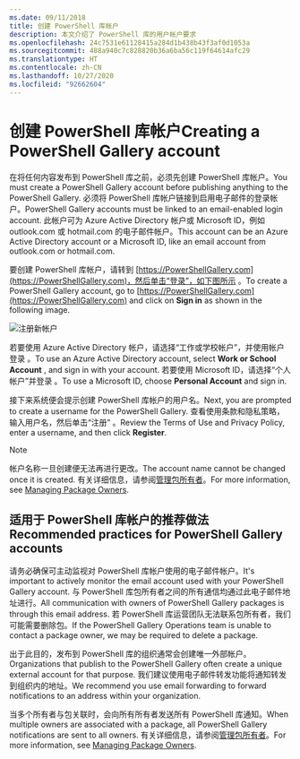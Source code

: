 ```yaml
---
ms.date: 09/11/2018
title: 创建 PowerShell 库帐户
description: 本文介绍了 PowerShell 库的用户帐户要求
ms.openlocfilehash: 24c7531e61128415a284d1b438b43f3af0d1053a
ms.sourcegitcommit: 488a940c7c828820b36a6ba56c119f64614afc29
ms.translationtype: HT
ms.contentlocale: zh-CN
ms.lasthandoff: 10/27/2020
ms.locfileid: "92662604"
---
```

# <a name="creating-a-powershell-gallery-account"></a><span data-ttu-id="86407-103">创建 PowerShell 库帐户</span><span class="sxs-lookup"><span data-stu-id="86407-103">Creating a PowerShell Gallery account</span></span>

<span data-ttu-id="86407-104">在将任何内容发布到 PowerShell 库之前，必须先创建 PowerShell 库帐户。</span><span class="sxs-lookup"><span data-stu-id="86407-104">You must create a PowerShell Gallery account before publishing anything to the PowerShell Gallery.</span></span>
<span data-ttu-id="86407-105">必须将 PowerShell 库帐户链接到启用电子邮件的登录帐户。</span><span class="sxs-lookup"><span data-stu-id="86407-105">PowerShell Gallery accounts must be linked to an email-enabled login account.</span></span> <span data-ttu-id="86407-106">此帐户可为 Azure Active Directory 帐户或 Microsoft ID，例如 outlook.com 或 hotmail.com 的电子邮件帐户。</span><span class="sxs-lookup"><span data-stu-id="86407-106">This account can be an Azure Active Directory account or a Microsoft ID, like an email account from outlook.com or hotmail.com.</span></span>

<span data-ttu-id="86407-107">要创建 PowerShell 库帐户，请转到 [https://PowerShellGallery.com](https://PowerShellGallery.com)，然后单击“登录”，如下图所示  。</span><span class="sxs-lookup"><span data-stu-id="86407-107">To create a PowerShell Gallery account, go to [https://PowerShellGallery.com](https://PowerShellGallery.com) and click on **Sign in** as shown in the following image.</span></span>

![注册新帐户](media/creating-an-account/CreateAccount-Register.png)

<span data-ttu-id="86407-109">若要使用 Azure Active Directory 帐户，请选择“工作或学校帐户”，并使用帐户登录  。</span><span class="sxs-lookup"><span data-stu-id="86407-109">To use an Azure Active Directory account, select **Work or School Account** , and sign in with your account.</span></span> <span data-ttu-id="86407-110">若要使用 Microsoft ID，请选择“个人帐户”并登录  。</span><span class="sxs-lookup"><span data-stu-id="86407-110">To use a Microsoft ID, choose **Personal Account** and sign in.</span></span>

<span data-ttu-id="86407-111">接下来系统便会提示创建 PowerShell 库帐户的用户名。</span><span class="sxs-lookup"><span data-stu-id="86407-111">Next, you are prompted to create a username for the PowerShell Gallery.</span></span> <span data-ttu-id="86407-112">查看使用条款和隐私策略，输入用户名，然后单击“注册”  。</span><span class="sxs-lookup"><span data-stu-id="86407-112">Review the Terms of Use and Privacy Policy, enter a username, and then click **Register**.</span></span>

> [!NOTE]
> <span data-ttu-id="86407-113">帐户名称一旦创建便无法再进行更改。</span><span class="sxs-lookup"><span data-stu-id="86407-113">The account name cannot be changed once it is created.</span></span> <span data-ttu-id="86407-114">有关详细信息，请参阅[管理包所有者](managing-package-owners.md)。</span><span class="sxs-lookup"><span data-stu-id="86407-114">For more information, see [Managing Package Owners](managing-package-owners.md).</span></span>

## <a name="recommended-practices-for-powershell-gallery-accounts"></a><span data-ttu-id="86407-115">适用于 PowerShell 库帐户的推荐做法</span><span class="sxs-lookup"><span data-stu-id="86407-115">Recommended practices for PowerShell Gallery accounts</span></span>

<span data-ttu-id="86407-116">请务必确保可主动监视对 PowerShell 库帐户使用的电子邮件帐户。</span><span class="sxs-lookup"><span data-stu-id="86407-116">It's important to actively monitor the email account used with your PowerShell Gallery account.</span></span> <span data-ttu-id="86407-117">与 PowerShell 库包所有者之间的所有通信均通过此电子邮件地址进行。</span><span class="sxs-lookup"><span data-stu-id="86407-117">All communication with owners of PowerShell Gallery packages is through this email address.</span></span> <span data-ttu-id="86407-118">若 PowerShell 库运营团队无法联系包所有者，我们可能需要删除包。</span><span class="sxs-lookup"><span data-stu-id="86407-118">If the PowerShell Gallery Operations team is unable to contact a package owner, we may be required to delete a package.</span></span>

<span data-ttu-id="86407-119">出于此目的，发布到 PowerShell 库的组织通常会创建唯一外部帐户。</span><span class="sxs-lookup"><span data-stu-id="86407-119">Organizations that publish to the PowerShell Gallery often create a unique external account for that purpose.</span></span> <span data-ttu-id="86407-120">我们建议使用电子邮件转发功能将通知转发到组织内的地址。</span><span class="sxs-lookup"><span data-stu-id="86407-120">We recommend you use email forwarding to forward notifications to an address within your organization.</span></span>

<span data-ttu-id="86407-121">当多个所有者与包关联时，会向所有所有者发送所有 PowerShell 库通知。</span><span class="sxs-lookup"><span data-stu-id="86407-121">When multiple owners are associated with a package, all PowerShell Gallery notifications are sent to all owners.</span></span> <span data-ttu-id="86407-122">有关详细信息，请参阅[管理包所有者](managing-package-owners.md)。</span><span class="sxs-lookup"><span data-stu-id="86407-122">For more information, see [Managing Package Owners](managing-package-owners.md).</span></span>

